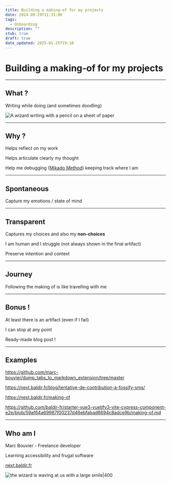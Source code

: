 ```yaml
---
title: Building a making-of for my projects
date: 2024-09-29T11:31:00
tags:
  - Onboarding
description: ""
stub: true
draft: true
date_updated: 2025-01-25T19:10
---
```

# Building a making-of for my projects

---
## What ?

Writing while doing (and sometimes doodling)

![A wizard writing with a pencil on a sheet of paper](/public/img/cover_images/partager-avec-soin.png)

---
## Why ?

Helps reflect on my work

Helps articulate clearly my thought

Help me debugging ([Mikado Method](https://mikadomethod.info/)) keeping track where I am

---
## Spontaneous

Capture my emotions / state of mind

---
## Transparent

Captures my choices and also my **non-choices**

I am human and I struggle (not always shown in the final artifact)

Preserve intention and context

---
## Journey

Following the making of is like travelling with me

---

## Bonus !

At least there is an artifact (even if I fail)

I can stop at any point

Ready-made blog post !

---
## Examples

https://github.com/marc-bouvier/dump_tabs_to_markdown_extension/tree/master

https://next.baldir.fr/blog/tentative-de-contribution-a-fossify-sms/

https://next.baldir.fr/making-of

https://github.com/baldir-fr/starter-vue3-vuetify3-vite-cypress-component-e2e/blob/59af64a69987f00237d46ebfabad6694c8adce9b/making-of.md

---
## Who am I

Marc Bouvier - Freelance developer

Learning accessibility and frugal software

[next.baldir.fr](https://next.baldir.fr)

![the wizard is waving at us with a large smile|400](/public/img/about/baldir-hi.gif)